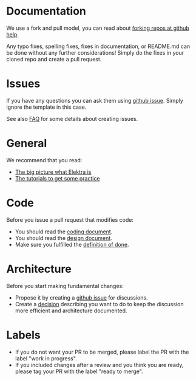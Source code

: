 # Documentation

We use a fork and pull model, you can read about
[forking repos at github help](https://help.github.com/articles/fork-a-repo/).

Any typo fixes, spelling fixes, fixes in documentation,
or README.md can be done without any further considerations!
Simply do the fixes in your cloned repo and create a pull request.


# Issues

If you have any questions you can ask them using
[github issue](https://github.com/ElektraInitiative/libelektra/issues/new).
Simply ignore the template in this case.

See also [FAQ](/doc/help/elektra-faq.md) for some details
about creating issues.


# General

We recommend that you read:

- [The big picture what Elektra is](/doc/BIGPICTURE.md)
- [The tutorials to get some practice](/doc/tutorials/)


# Code

Before you issue a pull request that modifies code:

- You should read the [coding document](/doc/CODING.md).
- You should read the [design document](/doc/DESIGN.md).
- Make sure you fulfilled the [definition of done](/.github/PULL_REQUEST_TEMPLATE.md).


# Architecture

Before you start making fundamental changes:

- Propose it by creating a [github issue](https://github.com/ElektraInitiative/libelektra/issues/new)
  for discussions.
- Create a [decision](/doc/decisions/README.md) describing you want to do
  to keep the discussion more efficient and architecture documented.


# Labels

- If you do not want your PR to be merged, please label
  the PR with the label "work in progress".
- If you included changes after a review and you think you
  are ready, please tag your PR with the label "ready to merge".

